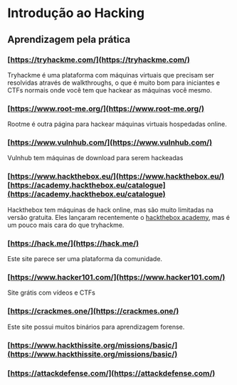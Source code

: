 # Introdução ao Hacking

## Aprendizagem pela prática

### [https://tryhackme.com/](https://tryhackme.com/)

Tryhackme é uma plataforma com máquinas virtuais que precisam ser resolvidas através de walkthroughs, o que é muito bom para iniciantes e CTFs normais onde você tem que hackear as máquinas você mesmo.

### [https://www.root-me.org/](https://www.root-me.org/)

Rootme é outra página para hackear máquinas virtuais hospedadas online.

### [https://www.vulnhub.com/](https://www.vulnhub.com/)

Vulnhub tem máquinas de download para serem hackeadas

### [https://www.hackthebox.eu/](https://www.hackthebox.eu/) [https://academy.hackthebox.eu/catalogue](https://academy.hackthebox.eu/catalogue)

Hackthebox tem máquinas de hack online, mas são muito limitadas na versão gratuita.
Eles lançaram recentemente o [hackthebox academy](https://academy.hackthebox.com/), mas é um pouco mais cara do que tryhackme.

### [https://hack.me/](https://hack.me/)

Este site parece ser uma plataforma da comunidade.

### [https://www.hacker101.com/](https://www.hacker101.com/)

Site grátis com vídeos e CTFs

### [https://crackmes.one/](https://crackmes.one/)

Este site possui muitos binários para aprendizagem forense.

### [https://www.hackthissite.org/missions/basic/](https://www.hackthissite.org/missions/basic/)

### [https://attackdefense.com/](https://attackdefense.com/)

